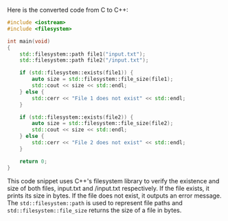 Here is the converted code from C to C++:

```C++
#include <iostream>
#include <filesystem>

int main(void)
{
    std::filesystem::path file1("input.txt");
    std::filesystem::path file2("/input.txt");

    if (std::filesystem::exists(file1)) {
        auto size = std::filesystem::file_size(file1);
        std::cout << size << std::endl;
    } else {
        std::cerr << "File 1 does not exist" << std::endl;
    }

    if (std::filesystem::exists(file2)) {
        auto size = std::filesystem::file_size(file2);
        std::cout << size << std::endl;
    } else {
        std::cerr << "File 2 does not exist" << std::endl;
    }

    return 0;
}
```

This code snippet uses C++'s filesystem library to verify the existence and size of both files, input.txt and /input.txt respectively. If the file exists, it prints its size in bytes. If the file does not exist, it outputs an error message. The `std::filesystem::path` is used to represent file paths and `std::filesystem::file_size` returns the size of a file in bytes.
